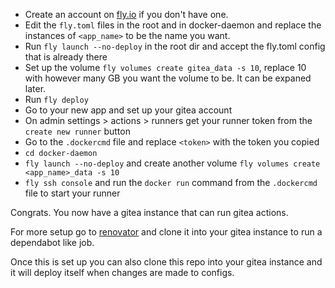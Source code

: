 * Create an account on [fly.io](fly.io) if you don't have one.
* Edit the `fly.toml` files in the root and in docker-daemon and replace the instances of `<app_name>` to be the name you want.
* Run `fly launch --no-deploy` in the root dir and accept the fly.toml config that is already there
* Set up the volume `fly volumes create gitea_data -s 10`, replace 10 with however many GB you want the volume to be. It can be expaned later.
* Run `fly deploy`
* Go to your new app and set up your gitea account
* On admin settings > actions > runners get your runner token from the `create new runner` button
* Go to the `.dockercmd` file and replace `<token>` with the token you copied
* `cd docker-daemon`
* `fly launch --no-deploy` and create another volume `fly volumes create <app_name>_data -s 10`
* `fly ssh console` and run the `docker run` command from the `.dockercmd` file to start your runner

Congrats. You now have a gitea instance that can run gitea actions.

For more setup go to [renovator](https://github.com/letto4135/renovator) and clone it into your gitea instance to run a dependabot like job.

Once this is set up you can also clone this repo into your gitea instance and it will deploy itself when changes are made to configs.

